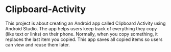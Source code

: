 # Clipboard-Activity
This project is about creating an Android app called Clipboard Activity using Android Studio. The app helps users keep track of everything they copy (like text or links) on their phone. Normally, when you copy something, it replaces the last item you copied. This app saves all copied items so users can view and reuse them later.
